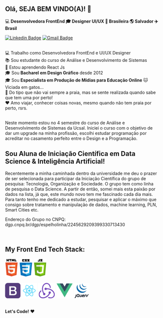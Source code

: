 <!--

<p align="center">
 <img width="100%" src="https://" />
</p>
**fabiacardoso/fabiacardoso** is a ✨ _special_ ✨ repository because its `README.md` (this file) appears on your GitHub profile.

Here are some ideas to get you started:

- 🔭 I’m currently working on ...
- 🌱 I’m currently learning ...
- 👯 I’m looking to collaborate on ...
- 🤔 I’m looking for help with ...
- 💬 Ask me about ...
- 📫 How to reach me: ...
- 😄 Pronouns: ...
- ⚡ Fun fact: ...
-->

## Olá, SEJA BEM VINDO(A)! 👋

💻 **Desenvolvedora FrontEnd  🎓 Designer UI/UX  🏡 Brasileira  🌎 Salvador  ✈️ Brasil**

[![Linkedin Badge](https://img.shields.io/badge/-FábiaCardoso-blue?style=flat-square&logo=Linkedin&logoColor=white&link=https://www.linkedin.com/in/fabiacardoso/)](https://www.linkedin.com/in/fabiacardoso/)
[![Gmail Badge](https://img.shields.io/badge/-fabiaprojetos@gmail.com-c14438?style=flat-square&logo=Gmail&logoColor=white&link=mailto:fabiaprojetos@gmail.com)](mailto:fabiaprojetos@gmail.com)
<br>
<br>

💻 Trabalho como Desenvolvedora FrontEnd e UI/UX Designer<br>
📚 Sou estudante do curso de Análise e Desenvolvimento de Sistemas<br>
🌱 Estou aprendendo React Js<br>
🎓 Sou **Bacharel em Design Gráfico** desde 2012<br>
🎓 Sou **Especialista em Produção de Mídias para Educação Online**
🐱 Viciada em gatos...<br>
🌊 Do tipo que não vai sempre a praia, mas se sente realizada quando sabe que tem uma por perto!<br>
♥️ Amo viajar, conhecer coisas novas, mesmo quando não tem praia por perto, rsrs.
<br>
<br> 

Neste momento estou no 4 semestre do curso de Análise e Desenvolvimento de Sistemas da Ucsal. Iniciei o curso com o objetivo de dar um upgrade na minha profissão, escolhi estudar programação por acreditar no casamento perfeito entre o Design e a Programação. 

## Sou Aluna de Iniciação Científica em Data Science & Inteligência Artificial!

Recentemente a minha caminhada dentro da universidade me deu o prazer de ser selecionada para participar da Iniciação Científica do grupo de pesquisa: Tecnologia, Organização e Sociedade. O grupo tem como linha de pesquisa o Data Science. A partir de então, somei mais esta paixão por dados na lista, já que, este mundo novo tem me fascinado cada dia mais. Para tanto tenho me dedicado a estudar, pesquisar e aplicar o máximo que consigo sobre tratamento e manipulação de dados, machine learning, PLN, Smart Cities etc.

Endereço do Grupo no CNPQ: dgp.cnpq.br/dgp/espelholinha/2245629209399330713430

<br>

## My Front End Tech Stack:

<code><img height="60" src="/img-skills/html5-01.png"></code>
<code><img height="60" src="/img-skills/css3-01.png"></code>
<code><img height="60" src="/img-skills/js-01.png"></code>
<br>
<br>
<code><img height="50" src="/img-skills/bootstrap.png"></code>
<code><img height="50" src="/img-skills/react.png"></code>
<code><img height="50" src="/img-skills/redux.png"></code>
<code><img height="50" src="/img-skills/vue-01.png"></code>
<code><img height="50" src="/img-skills/jquery-01.png"></code>
<br>
<br>

**Let's Code!**  ♥️ 
